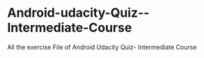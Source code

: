 # Android-udacity-Quiz--Intermediate-Course
All the exercise File of Android  Udacity Quiz- Intermediate Course

